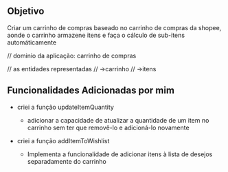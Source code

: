 ## Objetivo

Criar um carrinho de compras baseado no carrinho de compras da shopee, aonde o carrinho armazene itens e faça o cálculo de sub-itens automáticamente

// dominio da aplicação: carrinho de compras

// as entidades representadas
// ->carrinho
// ->itens

## Funcionalidades Adicionadas por mim

- criei a função updateItemQuantity
  - adicionar a capacidade de atualizar a quantidade de um item no carrinho sem ter que removê-lo e adicioná-lo novamente

- criei a função addItemToWishlist
  - Implementa a funcionalidade de adicionar itens à lista de desejos separadamente do carrinho
